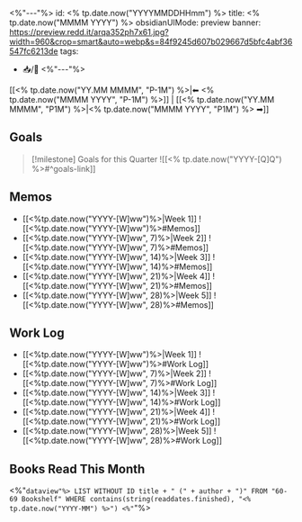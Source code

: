 <%"---"%>
id: <% tp.date.now("YYYYMMDDHHmm") %>
title: <% tp.date.now("MMMM YYYY") %>
obsidianUIMode: preview
banner: https://preview.redd.it/arqa352ph7x61.jpg?width=960&crop=smart&auto=webp&s=84f9245d607b029667d5bfc4abf36547fc6213de
tags:
- 📥/🌲 
<%"---"%>

[[<% tp.date.now("YY.MM MMMM", "P-1M") %>|⬅ <% tp.date.now("MMMM YYYY", "P-1M") %>]] | [[<% tp.date.now("YY.MM MMMM", "P1M") %>|<% tp.date.now("MMMM YYYY", "P1M") %> ➡]]

## Goals

> [!milestone] Goals for this Quarter
> ![[<% tp.date.now("YYYY-[Q]Q") %>#^goals-link]]

## Memos

- [[<%tp.date.now("YYYY-[W]ww")%>|Week 1]]
	![[<%tp.date.now("YYYY-[W]ww")%>#Memos]]
- [[<%tp.date.now("YYYY-[W]ww", 7)%>|Week 2]]
	![[<%tp.date.now("YYYY-[W]ww", 7)%>#Memos]]
- [[<%tp.date.now("YYYY-[W]ww", 14)%>|Week 3]]
	![[<%tp.date.now("YYYY-[W]ww", 14)%>#Memos]]
- [[<%tp.date.now("YYYY-[W]ww", 21)%>|Week 4]]
	![[<%tp.date.now("YYYY-[W]ww", 21)%>#Memos]]
- [[<%tp.date.now("YYYY-[W]ww", 28)%>|Week 5]]
	![[<%tp.date.now("YYYY-[W]ww", 28)%>#Memos]]

## Work Log

- [[<%tp.date.now("YYYY-[W]ww")%>|Week 1]]
	![[<%tp.date.now("YYYY-[W]ww")%>#Work Log]]
- [[<%tp.date.now("YYYY-[W]ww", 7)%>|Week 2]]
	![[<%tp.date.now("YYYY-[W]ww", 7)%>#Work Log]]
- [[<%tp.date.now("YYYY-[W]ww", 14)%>|Week 3]]
	![[<%tp.date.now("YYYY-[W]ww", 14)%>#Work Log]]
- [[<%tp.date.now("YYYY-[W]ww", 21)%>|Week 4]]
	![[<%tp.date.now("YYYY-[W]ww", 21)%>#Work Log]]
- [[<%tp.date.now("YYYY-[W]ww", 28)%>|Week 5]]
	![[<%tp.date.now("YYYY-[W]ww", 28)%>#Work Log]]

## Books Read This Month

<%"```dataview"%>
LIST WITHOUT ID
title + " (" + author + ")"
FROM "60-69 Bookshelf"
WHERE contains(string(readdates.finished), "<% tp.date.now("YYYY-MM") %>")
<%"```"%>
